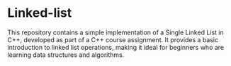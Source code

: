 # Linked-list
This repository contains a simple implementation of a Single Linked List in C++, developed as part of a C++ course assignment. It provides a basic introduction to linked list operations, making it ideal for beginners who are learning data structures and algorithms.
